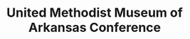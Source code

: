 ---
layout: repo
title: "United Methodist Museum of Arkansas Conference"
id: 1405
permalink: repos/1405/
---